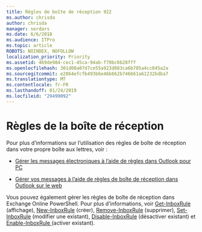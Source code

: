 ```yaml
---
title: Règles de boîte de réception 922
ms.author: chrisda
author: chrisda
manager: serdars
ms.date: 6/6/2018
ms.audience: ITPro
ms.topic: article
ROBOTS: NOINDEX, NOFOLLOW
localization_priority: Priority
ms.assetid: 469de984-cec1-45ca-94ab-f70bc6b28fff
ms.openlocfilehash: 301d00a07d7ce55a923d883ca6b705a4cc845a2a
ms.sourcegitcommit: e2864efcfb493b6e46b662b746661a61232bdba7
ms.translationtype: MT
ms.contentlocale: fr-FR
ms.lasthandoff: 01/24/2019
ms.locfileid: "29499092"
---
```

# <a name="inbox-rules"></a>Règles de la boîte de réception

Pour plus d’informations sur l’utilisation des règles de boîte de réception dans votre propre boîte aux lettres, voir :
  
- [Gérer les messages électroniques à l’aide de règles dans Outlook pour PC](https://support.office.com/article/c24f5dea-9465-4df4-ad17-a50704d66c59.aspx)
    
- [Gérer vos messages à l’aide de règles de boîte de réception dans Outlook sur le web](https://support.office.com/article/8400435c-f14e-4272-9004-1548bb1848f2.aspx)
    
Vous pouvez également gérer les règles de boîte de réception dans Exchange Online PowerShell. Pour plus d’informations, voir [Get-InboxRule](https://docs.microsoft.com/powershell/module/exchange/mailboxes/get-inboxrule) (affichage), [New-InboxRule](https://docs.microsoft.com/powershell/module/exchange/mailboxes/new-inboxrule) (créer), [Remove-InboxRule](https://docs.microsoft.com/powershell/module/exchange/mailboxes/remove-inboxrule) (supprimer), [Set-InboxRule](https://docs.microsoft.com/powershell/module/exchange/mailboxes/set-inboxrule) (modifier une existant), [Disable-InboxRule](https://docs.microsoft.com/powershell/module/exchange/mailboxes/disable-inboxrule) (désactiver existant) et [Enable-InboxRule ](https://docs.microsoft.com/powershell/module/exchange/mailboxes/enable-inboxrule)(activer existant). 
  

